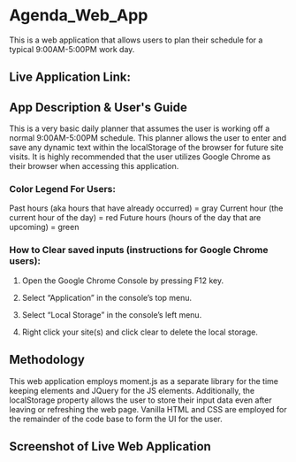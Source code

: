 # Agenda_Web_App
This is a web application that allows users to plan their schedule for a typical 9:00AM-5:00PM work day. 

## Live Application Link:

## App Description & User's Guide
This is a very basic daily planner that assumes the user is working off a normal 9:00AM-5:00PM schedule. This planner allows the user to enter and save any dynamic text within the localStorage of the browser for future site visits. It is highly recommended that the user utilizes Google Chrome as their browser when accessing this application. 

### Color Legend For Users: 
Past hours (aka hours that have already occurred) = gray 
Current hour (the current hour of the day) = red
Future hours (hours of the day that are upcoming) = green

### How to Clear saved inputs (instructions for Google Chrome users):
1. Open the Google Chrome Console by pressing F12 key.

2. Select “Application” in the console’s top menu.

3. Select “Local Storage” in the console’s left menu.

4. Right click your site(s) and click clear to delete the local storage.

## Methodology 
This web application employs moment.js as a separate library for the time keeping elements and JQuery for the JS elements. Additionally, the localStorage property allows the user to store their input data even after leaving or refreshing the web page. Vanilla HTML and CSS are employed for the remainder of the code base to form the UI for the user. 

## Screenshot of Live Web Application 
